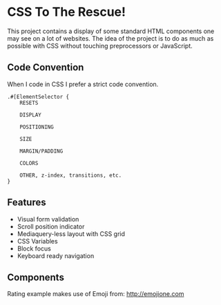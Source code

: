 # CSS To The Rescue!

This project contains a display of some standard HTML components one may see on a lot of websites.
The idea of the project is to do as much as possible with CSS without touching preprocessors or JavaScript.

## Code Convention

When I code in CSS I prefer a strict code convention.

```
.#[ElementSelector {
    RESETS

    DISPLAY

    POSITIONING

    SIZE

    MARGIN/PADDING

    COLORS

    OTHER, z-index, transitions, etc.
}
```

## Features

- Visual form validation
- Scroll position indicator
- Mediaquery-less layout with CSS grid
- CSS Variables
- Block focus
- Keyboard ready navigation

## Components

Rating example makes use of Emoji from: http://emojione.com

